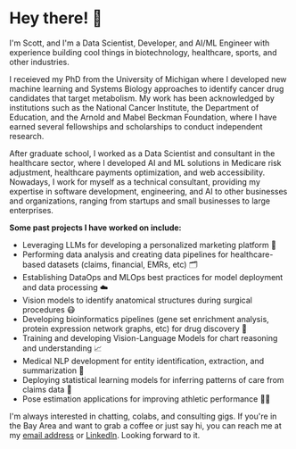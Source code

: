 # Hey there! 👋

I'm Scott, and I'm a Data Scientist, Developer, and AI/ML Engineer with experience building cool things in biotechnology, healthcare, sports, and other industries. 

I receieved my PhD from the University of Michigan where I developed new machine learning and Systems Biology approaches to identify cancer drug candidates that target metabolism. My work has been acknowledged by institutions such as the National Cancer Institute, the Department of Education, and the Arnold and Mabel Beckman Foundation, where I have earned several fellowships and scholarships to conduct independent research. 
    
After graduate school, I worked as a Data Scientist and consultant in the healthcare sector, where I developed AI and ML solutions in Medicare risk adjustment, healthcare payments optimization, and web accessibility. Nowadays, I work for myself as a technical consultant, providing my expertise in software development, engineering, and AI to other businesses and organizations, ranging from startups and small businesses to large enterprises.

**Some past projects I have worked on include:**
* Leveraging LLMs for developing a personalized marketing platform 📧
* Performing data analysis and creating data pipelines for healthcare-based datasets (claims, financial, EMRs, etc) 🗂️
* Establishing DataOps and MLOps best practices for model deployment and data processing ☁️
* Vision models to identify anatomical structures during surgical procedures 😷
* Developing bioinformatics pipelines (gene set enrichment analysis, protein expression network graphs, etc) for drug discovery 💊
* Training and developing Vision-Language Models for chart reasoning and understanding 📈 
* Medical NLP development for entity identification, extraction, and summarization 📄
* Deploying statistical learning models for inferring patterns of care from claims data 🏥
* Pose estimation applications for improving athletic performance 🏃‍♀️

I'm always interested in chatting, colabs, and consulting gigs. If you're in the Bay Area and want to grab a coffee or just say hi, you can reach me at my [email address](scottcampit@gmail.com) or [LinkedIn](https://www.linkedin.com/in/scottcampit/). Looking forward to it.
